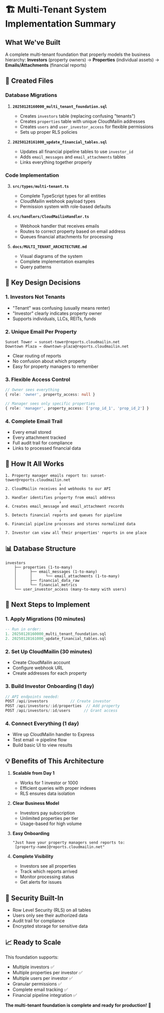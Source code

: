 # 🏗️ Multi-Tenant System Implementation Summary

## What We've Built

A complete multi-tenant foundation that properly models the business hierarchy:
**Investors** (property owners) → **Properties** (individual assets) → **Emails/Attachments** (financial reports)

## 📁 Created Files

### Database Migrations
1. **`20250128160000_multi_tenant_foundation.sql`**
   - Creates `investors` table (replacing confusing "tenants")
   - Creates `properties` table with unique CloudMailin addresses
   - Creates `users` and `user_investor_access` for flexible permissions
   - Sets up proper RLS policies

2. **`20250128161000_update_financial_tables.sql`**
   - Updates all financial pipeline tables to use `investor_id`
   - Adds `email_messages` and `email_attachments` tables
   - Links everything together properly

### Code Implementation
3. **`src/types/multi-tenant.ts`**
   - Complete TypeScript types for all entities
   - CloudMailin webhook payload types
   - Permission system with role-based defaults

4. **`src/handlers/CloudMailinHandler.ts`**
   - Webhook handler that receives emails
   - Routes to correct property based on email address
   - Queues financial attachments for processing

5. **`docs/MULTI_TENANT_ARCHITECTURE.md`**
   - Visual diagrams of the system
   - Complete implementation examples
   - Query patterns

## 🎯 Key Design Decisions

### 1. **Investors Not Tenants**
- "Tenant" was confusing (usually means renter)
- "Investor" clearly indicates property owner
- Supports individuals, LLCs, REITs, funds

### 2. **Unique Email Per Property**
```
Sunset Tower → sunset-tower@reports.cloudmailin.net
Downtown Plaza → downtown-plaza@reports.cloudmailin.net
```
- Clear routing of reports
- No confusion about which property
- Easy for property managers to remember

### 3. **Flexible Access Control**
```typescript
// Owner sees everything
{ role: 'owner', property_access: null }

// Manager sees only specific properties  
{ role: 'manager', property_access: ['prop_id_1', 'prop_id_2'] }
```

### 4. **Complete Email Trail**
- Every email stored
- Every attachment tracked
- Full audit trail for compliance
- Links to processed financial data

## 🔄 How It All Works

```
1. Property manager emails report to: sunset-tower@reports.cloudmailin.net
                        ↓
2. CloudMailin receives and webhooks to our API
                        ↓
3. Handler identifies property from email address
                        ↓
4. Creates email_message and email_attachment records
                        ↓
5. Detects financial reports and queues for pipeline
                        ↓
6. Financial pipeline processes and stores normalized data
                        ↓
7. Investor can view all their properties' reports in one place
```

## 📊 Database Structure

```
investors
    ├── properties (1-to-many)
    │      ├── email_messages (1-to-many)
    │      │      └── email_attachments (1-to-many)
    │      ├── financial_data_raw
    │      └── financial_metrics
    └── user_investor_access (many-to-many with users)
```

## 🚀 Next Steps to Implement

### 1. **Apply Migrations** (10 minutes)
```sql
-- Run in order:
1. 20250128160000_multi_tenant_foundation.sql
2. 20250128161000_update_financial_tables.sql
```

### 2. **Set Up CloudMailin** (30 minutes)
- Create CloudMailin account
- Configure webhook URL
- Create addresses for each property

### 3. **Build Investor Onboarding** (1 day)
```typescript
// API endpoints needed:
POST /api/investors          // Create investor
POST /api/investors/:id/properties  // Add property
POST /api/investors/:id/users      // Grant access
```

### 4. **Connect Everything** (1 day)
- Wire up CloudMailin handler to Express
- Test email → pipeline flow
- Build basic UI to view results

## 💡 Benefits of This Architecture

1. **Scalable from Day 1**
   - Works for 1 investor or 1000
   - Efficient queries with proper indexes
   - RLS ensures data isolation

2. **Clear Business Model**
   - Investors pay subscription
   - Unlimited properties per tier
   - Usage-based for high volume

3. **Easy Onboarding**
   ```
   "Just have your property managers send reports to:
    [property-name]@reports.cloudmailin.net"
   ```

4. **Complete Visibility**
   - Investors see all properties
   - Track which reports arrived
   - Monitor processing status
   - Get alerts for issues

## 🔐 Security Built-In

- Row Level Security (RLS) on all tables
- Users only see their authorized data
- Audit trail for compliance
- Encrypted storage for sensitive data

## 📈 Ready to Scale

This foundation supports:
- Multiple investors ✅
- Multiple properties per investor ✅
- Multiple users per investor ✅
- Granular permissions ✅
- Complete email tracking ✅
- Financial pipeline integration ✅

**The multi-tenant foundation is complete and ready for production!** 🎉